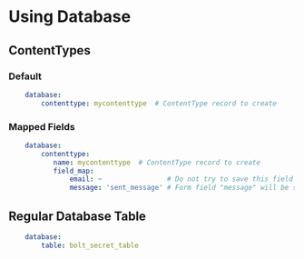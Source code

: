Using Database
==============

## ContentTypes

### Default

```yaml
    database:
        contenttype: mycontenttype  # ContentType record to create
```

### Mapped Fields

```yaml
    database:
        contenttype:
           name: mycontenttype  # ContentType record to create
           field_map:
               email: ~                # Do not try to save this field to the ContentType
               message: 'sent_message' # Form field "message" will be saved to the ContentType field "sent_message"
```

## Regular Database Table

```yaml
    database:
        table: bolt_secret_table
```

